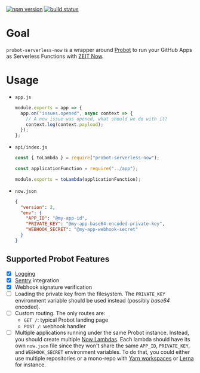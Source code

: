 [![npm version](https://img.shields.io/npm/v/probot-serverless-now.svg)](https://npmjs.org/package/probot-serverless-now) [![build status](https://img.shields.io/circleci/project/github/tibdex/probot-serverless-now.svg)](https://circleci.com/gh/tibdex/probot-serverless-now)

# Goal

`probot-serverless-now` is a wrapper around [Probot](https://github.com/probot/probot) to run your GitHub Apps as Serverless Functions with [ZEIT Now](https://zeit.co).

# Usage

- `app.js`

  ```javascript
  module.exports = app => {
    app.on("issues.opened", async context => {
      // A new issue was opened, what should we do with it?
      context.log(context.payload);
    });
  };
  ```

- `api/index.js`

  ```javascript
  const { toLambda } = require("probot-serverless-now");

  const applicationFunction = require("../app");

  module.exports = toLambda(applicationFunction);
  ```

- `now.json`

  ```json
  {
    "version": 2,
    "env": {
      "APP_ID": "@my-app-id",
      "PRIVATE_KEY": "@my-app-base64-encoded-private-key",
      "WEBHOOK_SECRET": "@my-app-webhook-secret"
    }
  }
  ```

## Supported Probot Features

- [x] [Logging](https://probot.github.io/docs/logging/)
- [x] [Sentry](https://probot.github.io/docs/configuration/) integration
- [x] Webhook signature verification
- [ ] Loading the private key from the filesystem.
      The `PRIVATE_KEY` environment variable should be used instead (possibly _base64_ encoded).
- [ ] Custom routing. The only routes are:
  - `GET /`: typical Probot landing page
  - `POST /`: webhook handler
- [ ] Multiple applications running under the same Probot instance.
      Instead, you should create multiple [Now Lambdas](https://zeit.co/docs/v2/deployments/concepts/lambdas/).
      Each lambda should have its own `now.json` file since they won't share the same `APP_ID`, `PRIVATE_KEY`, and `WEBHOOK_SECRET` environment variables.
      To do that, you could either use multiple repositories or a mono-repo with [Yarn workspaces](https://yarnpkg.com/lang/en/docs/workspaces/) or [Lerna](https://lerna.js.org/) for instance.
